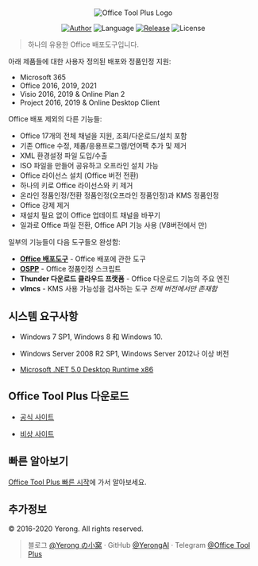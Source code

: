 ﻿#

<p align="center">
<img alt="Office Tool Plus Logo" src="https://otp.landian.vip/static/images/logo.png"/>
</p>

<p align="center">
<a href="https://www.coolhub.top/" target="_blank"><img alt="Author" src="https://img.shields.io/badge/Author-Yerong-blue?style=flat-square"/></a>
<img alt="Language" src="https://img.shields.io/badge/Language-C%23-green?style=flat-square"/>
<a href="https://otp.landian.vip/" target="_blank"><img alt="Release" src="https://img.shields.io/github/v/release/YerongAI/Office-Tool?style=flat-square"/></a>
<img alt="License" src="https://img.shields.io/github/license/YerongAI/Office-Tool?style=flat-square"/>
</p>

 > 하나의 유용한 Office 배포도구입니다.

아래 제품들에 대한 사용자 정의된 배포와 정품인정 지원:

- Microsoft 365
- Office 2016, 2019, 2021
- Visio 2016, 2019 & Online Plan 2
- Project 2016, 2019 & Online Desktop Client

Office 배포 제외의 다른 기능들:

- Office 17개의 전체 채널을 지원, 조회/다운로드/설치 포함
- 기존 Office 수정, 제품/응용프로그램/언어팩 추가 및 제거
- XML 환경설정 파일 도입/수출
- ISO 파일을 만들어 공유하고 오프라인 설치 가능
- Office 라이선스 설치 (Office 버전 전환)
- 하나의 키로 Office 라이선스와 키 제거
- 온라인 정품인정/전환 정품인정(오프라인 정품인정)과 KMS 정품인정
- Office 강제 제거
- 재설치 필요 없이 Office 업데이트 채널을 바꾸기
- 일과로 Office 파일 전환, Office API 기능 사용 (V8버전에서 만)

일부의 기능들이 다음 도구들오 완성함:

- **[Office 배포도구](https://docs.microsoft.com/en-us/deployoffice/overview-office-deployment-tool)** - Office 배포에 관한 도구
- **[OSPP](https://docs.microsoft.com/en-us/DeployOffice/vlactivation/tools-to-manage-volume-activation-of-office)** - Office 정품인정 스크립트
- **Thunder 다운로드 클라우드 프랫폼** - Office 다운로드 기능의 주요 엔진
- **vlmcs** - KMS 사용 가능성을 검사하는 도구 *전체 버전에서만 존재함*

## 시스템 요구사항

- Windows 7 SP1, Windows 8 和 Windows 10.
- Windows Server 2008 R2 SP1, Windows Server 2012나 이상 버전

- [Microsoft .NET 5.0 Desktop Runtime x86](https://dotnet.microsoft.com/download/dotnet/current/runtime)

## Office Tool Plus 다운로드

- [공식 사이트](https://otp.landian.vip/)

- [비상 사이트](https://download.coolhub.top/)

## 빠른 알아보기

[Office Tool Plus 빠른 시작](https://github.com/YerongAI/Office-Tool/wiki/Office-Tool-Plus-Quick-Start)에 가서 알아보세요.

## 추가정보

© 2016-2020 Yerong. All rights reserved.

> 블로그 [@Yerong の小窝](https://www.coolhub.top/) · GitHub [@YerongAI](https://github.com/YerongAI) · Telegram [@Office Tool Plus](https://t.me/otp_channel)
